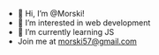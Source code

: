 - 👋 Hi, I’m @Morski!
- 👀 I’m interested in web development
- 🌱 I’m currently learning JS
- Join me at morski57@gmail.com
